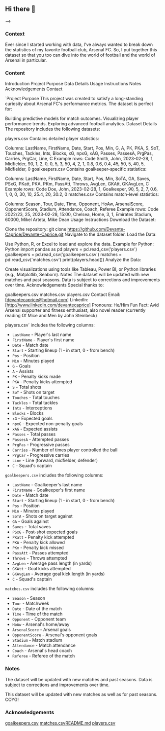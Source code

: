 ## Hi there 👋

-->


### Context

Ever since I started working with data, I've always wanted to break down the statistics of my favorite football club, Arsenal FC. So, I put together this dataset so that you too can dive into the world of football and the world of Arsenal in particular.

### Content
Introduction
Project Purpose 
Data Details
Usage Instructions
Notes
Acknowledgements
Contact

`Project Purpose
This project was created to satisfy a long-standing curiosity about Arsenal FC's performance metrics. The dataset is perfect for:

Building predictive models for match outcomes.
Visualizing player performance trends.
Exploring advanced football analytics.
Dataset Details
The repository includes the following datasets:

players.csv
Contains detailed player statistics:

Columns:
LastName, FirstName, Date, Start, Pos, Min, G, A, PK, PKA, S, SoT, Touches, Tackles, Ints, Blocks, xG, npxG, xAG, Passes, PassesA, PrgPas, Carries, PrgCar, Line, C
Example rows:
Code
Smith, John, 2023-02-28, 1, Midfielder, 90, 1, 2, 0, 0, 5, 3, 50, 4, 2, 1, 0.8, 0.6, 0.4, 45, 50, 5, 40, 5, Midfielder, 0
goalkeepers.csv
Contains goalkeeper-specific statistics:

Columns:
LastName, FirstName, Date, Start, Pos, Min, SoTA, GA, Saves, PSxG, PKatt, PKA, PKm, PassAtt, Throws, AvgLen, GKAtt, GKAvgLen, C
Example rows:
Code
Doe, John, 2023-02-28, 1, Goalkeeper, 90, 5, 2, 7, 0.6, 1, 0, 0, 30, 10, 25.4, 20, 30.2, 0
matches.csv
Contains match-level statistics:

Columns:
Season, Tour, Date, Time, Opponent, HoAw, ArsenalScore, OpponentScore, Stadium, Attendance, Coach, Referee
Example rows:
Code
2022/23, 25, 2023-02-28, 15:00, Chelsea, Home, 3, 1, Emirates Stadium, 60000, Mikel Arteta, Mike Dean
Usage Instructions
Download the Dataset:

Clone the repository: git clone https://github.com/Devante-Caprice/Devante-Caprice.git
Navigate to the dataset folder.
Load the Data:

Use Python, R, or Excel to load and explore the data. Example for Python:
Python
import pandas as pd
players = pd.read_csv('players.csv')
goalkeepers = pd.read_csv('goalkeepers.csv')
matches = pd.read_csv('matches.csv')
print(players.head())
Analyze the Data:

Create visualizations using tools like Tableau, Power BI, or Python libraries (e.g., Matplotlib, Seaborn).
Notes
The dataset will be updated with new matches and past seasons.
Data is subject to corrections and improvements over time.
Acknowledgements
Special thanks to:

goalkeepers.csv
matches.csv
players.csv
Contact
Email: [devantecaprice@hotmail.com]
LinkedIn: [http://www.linkedin.com/devantecaprice]
Pronouns: He/Him
Fun Fact: Avid Arsenal supporter and fitness enthusiast, also novel reader (currently reading Of Mice and Men by John Steinbeck)


players.csv` includes the following columns:

-   `LastName` - Player's last name
-   `FirstName` - Player's first name
-   `Date` - Match date
-   `Start` - Starting lineup (1 - in start, 0 - from bench)
-   `Pos` - Position
-   `Min` - Minutes played
-   `G` - Goals
-   `A` - Assists
-   `PK` - Penalty kicks made
-   `PKA` - Penalty kicks attempted
-   `S` - Total shots
-   `SoT` - Shots on target
-   `Touches` - Total touches
-   `Tackles` - Total tackles
-   `Ints` - Interceptions
-   `Blocks` - Blocks
-   `xG` - Expected goals
-   `npxG` - Expected non-penalty goals
-   `xAG` - Expected assists
-   `Passes` - Total passes
-   `PassesA` - Attempted passes
-   `PrgPas` - Progressive passes
-   `Carries` - Number of times player controlled the ball
-   `PrgCar` - Progressive carries
-   `Line` - Line (forward, midfielder, defender)
-   `C` - Squad's captain

`goalkeepers.csv` includes the following columns:

-   `LastName` - Goalkeeper's last name
-   `FirstName` - Goalkeeper's first name
-   `Date` - Match date
-   `Start` - Starting lineup (1 - in start, 0 - from bench)
-   `Pos` - Position
-   `Min` - Minutes played
-   `SoTA` - Shots on target against
-   `GA` - Goals against
-   `Saves` - Total saves
-   `PSxG` - Post-shot expected goals
-   `PKatt` - Penalty kick attempted
-   `PKA` - Penalty kick allowed
-   `PKm` - Penalty kick missed
-   `PassAtt` - Passes attempted
-   `Throws` - Throws attempted
-   `AvgLen` - Average pass length (in yards)
-   `GKAtt` - Goal kicks attempted
-   `GKAvgLen` - Average goal kick length (in yards)
-   `C` - Squad's captain

`matches.csv` includes the following columns:

-   `Season` - Season
-   `Tour` - Matchweek
-   `Date` - Date of the match
-   `Time` - Time of the match
-   `Opponent` - Opponent team
-   `HoAw` - Arsenal's home/away
-   `ArsenalScore` - Arsenal goals
-   `OpponentScore` - Arsenal's opponent goals
-   `Stadium` - Match stadium
-   `Attendance` - Match attendance
-   `Coach` - Arsenal's head coach
-   `Referee` - Referee of the match

### Notes

The dataset will be updated with new matches and past seasons.
Data is subject to corrections and improvements over time.


This dataset will be updated with new matches as well as for past seasons.
COYG!

### Acknowledgements

[goalkeepers.csv](https://github.com/user-attachments/files/20216840/goalkeepers.csv)
[matches.csv](https://github.com/user-attachments/files/20216841/matches.csv)[README.md](https://github.com/user-attachments/files/20216843/README.md)
[players.csv](https://github.com/user-attachments/files/20216842/players.csv)
